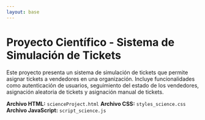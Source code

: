 ```yaml
---
layout: base
---
```


# Proyecto Científico - Sistema de Simulación de Tickets

Este proyecto presenta un sistema de simulación de tickets que permite asignar tickets a vendedores en una organización. Incluye funcionalidades como autenticación de usuarios, seguimiento del estado de los vendedores, asignación aleatoria de tickets y asignación manual de tickets.

**Archivo HTML:** `scienceProject.html`
**Archivo CSS:** `styles_science.css`
**Archivo JavaScript:** `script_science.js`
